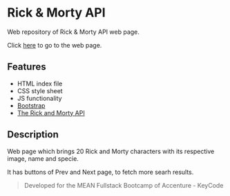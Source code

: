 # Rick & Morty API
Web repository of Rick & Morty API web page.

Click [here](https://nataliaortizma.github.io/RickMortyAPI/) to go to the web page.

## Features
- HTML index file
- CSS style sheet
- JS functionality
- [Bootstrap](https://getbootstrap.com/)
- [The Rick and Morty API](https://rickandmortyapi.com/)

## Description
Web page which brings 20 Rick and Morty characters with its respective image, name and specie.

It has buttons of Prev and Next page, to fetch more searh results.

> Developed for the MEAN Fullstack Bootcamp of Accenture - KeyCode
